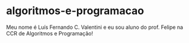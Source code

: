 # algoritmos-e-programacao

Meu nome é Luís Fernando C. Valentini e eu sou aluno do prof. Felipe na CCR de Algoritmos e Programação!